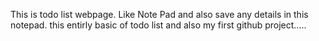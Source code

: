 This is todo list webpage. Like Note Pad and also save any details in this notepad. this entirly basic of todo list and also my first github project.....
